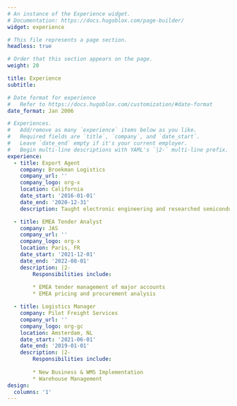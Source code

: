 ```yaml
---
# An instance of the Experience widget.
# Documentation: https://docs.hugoblox.com/page-builder/
widget: experience

# This file represents a page section.
headless: true

# Order that this section appears on the page.
weight: 20

title: Experience
subtitle:

# Date format for experience
#   Refer to https://docs.hugoblox.com/customization/#date-format
date_format: Jan 2006

# Experiences.
#   Add/remove as many `experience` items below as you like.
#   Required fields are `title`, `company`, and `date_start`.
#   Leave `date_end` empty if it's your current employer.
#   Begin multi-line descriptions with YAML's `|2-` multi-line prefix.
experience:
  - title: Export Agent
    company: Broekman Logistics
    company_url: ''
    company_logo: org-x
    location: California
    date_start: '2016-01-01'
    date_end: '2020-12-31'
    description: Taught electronic engineering and researched semiconductor physics.

  - title: EMEA Tender Analyst 
    company: JAS
    company_url: ''
    company_logo: org-x
    location: Paris, FR
    date_start: '2021-12-01'
    date_end: '2022-08-01'
    description: |2-
        Responsibilities include:
        
        * EMEA tender management of major accounts
        * EMEA pricing and procurement analysis 

  - title: Logistics Manager
    company: Pilot Freight Services
    company_url: ''
    company_logo: org-gc
    location: Amsterdam, NL
    date_start: '2021-06-01'
    date_end: '2019-01-01'
    description: |2-
        Responsibilities include:
        
        * New Business & WMS Implementation
        * Warehouse Management 
design:
  columns: '1'
---
```


